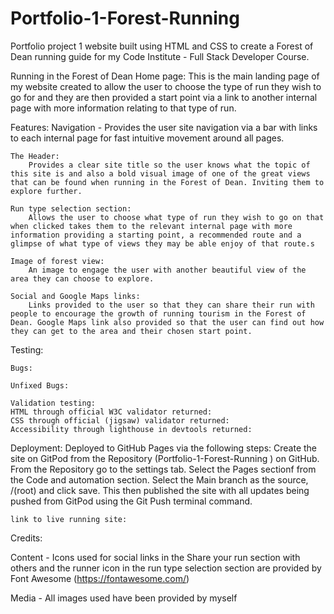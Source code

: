 # Portfolio-1-Forest-Running
Portfolio project 1 website built using HTML and CSS to create a Forest of Dean running guide for my Code Institute - Full Stack Developer Course.

Running in the Forest of Dean Home page:
    This is the main landing page of my website created to allow the user to choose the type of run they wish to go for and they are then provided a start point via a link to another internal page with more information relating to that type of run.

Features:
    Navigation - 
        Provides the user site navigation via a bar with links to each internal page for fast intuitive movement around all pages.

    The Header:
        Provides a clear site title so the user knows what the topic of this site is and also a bold visual image of one of the great views that can be found when running in the Forest of Dean. Inviting them to explore further.

    Run type selection section:
        Allows the user to choose what type of run they wish to go on that when clicked takes them to the relevant internal page with more information providing a starting point, a recommended route and a glimpse of what type of views they may be able enjoy of that route.s

    Image of forest view:
        An image to engage the user with another beautiful view of the area they can choose to explore.

    Social and Google Maps links:
        Links provided to the user so that they can share their run with people to encourage the growth of running tourism in the Forest of Dean. Google Maps link also provided so that the user can find out how they can get to the area and their chosen start point.

Testing:

    Bugs:

    Unfixed Bugs:

    Validation testing:
    HTML through official W3C validator returned:
    CSS through official (jigsaw) validator returned:
    Accessibility through lighthouse in devtools returned:

Deployment:
    Deployed to GitHub Pages via the following steps:
        Create the site on GitPod from the Repository (Portfolio-1-Forest-Running
) on GitHub. From the Repository go to the settings tab. Select the Pages sectionf from the Code and automation section. Select the Main branch as the source, /(root) and click save. This then published the site with all updates being pushed from GitPod using the Git Push terminal command.

    link to live running site:

Credits:

   Content - Icons used for social links in the Share your run section with others and the runner icon in the run type selection section are provided by Font Awesome (https://fontawesome.com/)

   Media - All images used have been provided by myself

